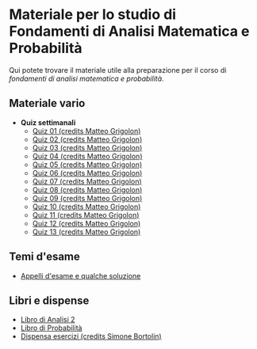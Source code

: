 # Materiale per lo studio di Fondamenti di Analisi Matematica e Probabilità

Qui potete trovare il materiale utile alla preparazione per il corso di _fondamenti di analisi matematica e probabilità_.

## Materiale vario
<!--- - [Formulario di analisi 2 (credits Matteo Grigolon)](/Dati/Studio/II_Anno/FAMP/Materiale_vario/) --->
<!--- - [Formulario di probabilità (credits Matteo Grigolon)](/Dati/Studio/II_Anno/FAMP/Materiale_vario/) --->

- **Quiz settimanali**
  - [Quiz 01 (credits Matteo Grigolon)](/Dati/Studio/II_Anno/FAMP/Materiale_vario/Quiz_settimanali/Quiz%2001%20(credits%20Matteo%20Grigolon).pdf)
  - [Quiz 02 (credits Matteo Grigolon)](/Dati/Studio/II_Anno/FAMP/Materiale_vario/Quiz_settimanali/Quiz%2002%20(credits%20Matteo%20Grigolon).pdf)
  - [Quiz 03 (credits Matteo Grigolon)](/Dati/Studio/II_Anno/FAMP/Materiale_vario/Quiz_settimanali/Quiz%2003%20(credits%20Matteo%20Grigolon).pdf)
  - [Quiz 04 (credits Matteo Grigolon)](/Dati/Studio/II_Anno/FAMP/Materiale_vario/Quiz_settimanali/Quiz%2004%20(credits%20Matteo%20Grigolon).pdf)
  - [Quiz 05 (credits Matteo Grigolon)](/Dati/Studio/II_Anno/FAMP/Materiale_vario/Quiz_settimanali/Quiz%2005%20(credits%20Matteo%20Grigolon).pdf)
  - [Quiz 06 (credits Matteo Grigolon)](/Dati/Studio/II_Anno/FAMP/Materiale_vario/Quiz_settimanali/Quiz%2006%20(credits%20Matteo%20Grigolon).pdf)
  - [Quiz 07 (credits Matteo Grigolon)](/Dati/Studio/II_Anno/FAMP/Materiale_vario/Quiz_settimanali/Quiz%2007%20(credits%20Matteo%20Grigolon).pdf)
  - [Quiz 08 (credits Matteo Grigolon)](/Dati/Studio/II_Anno/FAMP/Materiale_vario/Quiz_settimanali/Quiz%2008%20(credits%20Matteo%20Grigolon).pdf)
  - [Quiz 09 (credits Matteo Grigolon)](/Dati/Studio/II_Anno/FAMP/Materiale_vario/Quiz_settimanali/Quiz%2009%20(credits%20Matteo%20Grigolon).pdf)
  - [Quiz 10 (credits Matteo Grigolon)](/Dati/Studio/II_Anno/FAMP/Materiale_vario/Quiz_settimanali/Quiz%2010%20(credits%20Matteo%20Grigolon).pdf)
  - [Quiz 11 (credits Matteo Grigolon)](/Dati/Studio/II_Anno/FAMP/Materiale_vario/Quiz_settimanali/Quiz%2011%20(credits%20Matteo%20Grigolon).pdf)
  - [Quiz 12 (credits Matteo Grigolon)](/Dati/Studio/II_Anno/FAMP/Materiale_vario/Quiz_settimanali/Quiz%2012%20(credits%20Matteo%20Grigolon).pdf)
  - [Quiz 13 (credits Matteo Grigolon)](/Dati/Studio/II_Anno/FAMP/Materiale_vario/Quiz_settimanali/Quiz%2013%20(credits%20Matteo%20Grigolon).pdf)

## Temi d'esame 
- [Appelli d'esame e qualche soluzione](/Dati/Studio/II_Anno/FAMP/Temi_d’esame)

## Libri e dispense
- [Libro di Analisi 2](/Dati/Studio/II_Anno/FAMP/Libri_e_dispense/Appunti%20di%20Calcolo%20in%20più%20variabili%20-%20Carlo%20Mariconda,%20Ermal%20Felequi.pdf)
- [Libro di Probabilità](/Dati/Studio/II_Anno/FAMP/Libri_e_dispense/Appunti%20di%20Calcolo%20delle%20Probabilità%20-%20Carlo%20Mariconda.pdf)
- [Dispensa esercizi (credits Simone Bortolin)](/Dati/Studio/II_Anno/FAMP/Libri_e_dispense/FAMP_dispensa.pdf)


